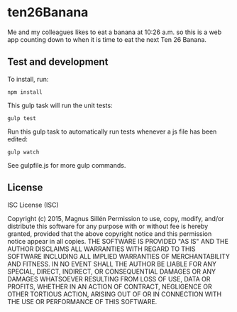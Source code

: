 # ten26Banana
Me and my colleagues likes to eat a banana at 10:26 a.m. so this is a web app counting down to when it is time to eat the next Ten 26 Banana.

## Test and development
To install, run:

	npm install

This gulp task will run the unit tests:

	gulp test

Run this gulp task to automatically run tests whenever a js file has been edited:

	gulp watch

See gulpfile.js for more gulp commands.

## License
ISC License (ISC)

Copyright (c) 2015, Magnus Sillén
Permission to use, copy, modify, and/or distribute this software for any purpose with or without fee is hereby granted, provided that the above copyright notice and this permission notice appear in all copies.
THE SOFTWARE IS PROVIDED "AS IS" AND THE AUTHOR DISCLAIMS ALL WARRANTIES WITH REGARD TO THIS SOFTWARE INCLUDING ALL IMPLIED WARRANTIES OF MERCHANTABILITY AND FITNESS. IN NO EVENT SHALL THE AUTHOR BE LIABLE FOR ANY SPECIAL, DIRECT, INDIRECT, OR CONSEQUENTIAL DAMAGES OR ANY DAMAGES WHATSOEVER RESULTING FROM LOSS OF USE, DATA OR PROFITS, WHETHER IN AN ACTION OF CONTRACT, NEGLIGENCE OR OTHER TORTIOUS ACTION, ARISING OUT OF OR IN CONNECTION WITH THE USE OR PERFORMANCE OF THIS SOFTWARE.